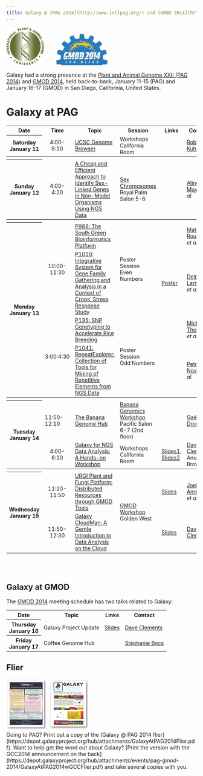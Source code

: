 ```yaml
---
title: Galaxy @ [PAG 2014](http://www.intlpag.org/) and [GMOD 2014](http://gmod.org/wiki/Jan_2014_GMOD_Meeting)
---
```

<div class='center'><a href='http://www.intlpag.org/'><img src="/src/images/logos/PAGLogo300.png" alt="Galaxy @ Plant and Animal Genome (PAG 2014)" height="100" /></a>  &nbsp;&nbsp;&nbsp;&nbsp;&nbsp; <a href='http://gmod.org/wiki/Jan_2014_GMOD_Meeting'><img src="/src/images/logos/GMOD2014.png" alt="2014 GMOD Meeting" height="90" /></a> 
</div>



Galaxy had a strong presence at the [Plant and Animal Genome XXII (PAG 2014)](http://www.intlpag.org/) and [GMOD 2014](http://gmod.org/wiki/Jan_2014_GMOD_Meeting), held back-to-back, January 11-15 (PAG) and January 16-17 (GMOD) in San Diego, California, United States.

# Galaxy at PAG

<table>
  <tr class="th" >
    <th> Date </th>
    <th> Time </th>
    <th> Topic </th>
    <th> Session </th>
    <th> Links </th>
    <th> Contact </th>
  </tr>
  <tr>
    <th> Saturday<br />January 11 </th>
    <td style=" text-align: center;"> 4:00-6:10 </td>
    <td> <a href='http://pag14.mapyourshow.com/5_0/sessions/sessiondetails.cfm?ScheduledSessionID=18AECD'>UCSC Genome Browser</a> </td>
    <td> Workshops <div class='indent'>California Room</div> </td>
    <td> </td>
    <td> <a href='http://www.soe.ucsc.edu/people/kuhn'>Robert Kuhn</a> </td>
  </tr>
  <tr>
    <th colspan=6> </th>
  </tr>
  <tr>
    <th> Sunday<br />January 12 </th>
    <td style=" text-align: center;"> 4:00-4:20 </td>
    <td> <a href='http://pag14.mapyourshow.com/5_0/sessions/sessiondetails.cfm?ScheduledSessionID=18A8CB'>A Cheap and Efficient Approach to Identify Sex-Linked Genes in Non-Model Organisms Using NGS Data</a> </td>
    <td> <a href='http://pag14.mapyourshow.com/5_0/sessions/sessiondetails.cfm?ScheduledSessionID=18A8CB'>Sex Chromosomes</a><div class='indent'>Royal Palm Salon 5-6</div> </td>
    <td> </td>
    <td> <a href='http://lbbe.univ-lyon1.fr/-Muyle-Aline-.html'>Aline Muyle</a>, <em>et al.</em> </td>
  </tr>
  <tr>
    <th colspan=6> </th>
  </tr>
  <tr>
    <th rowspan=4> Monday<br />January 13 </th>
    <td rowspan=2 style=" text-align: center;"> 10:00-11:30 </td>
    <td> <a href='http://pag14.mapyourshow.com/5_0/sessions/sessiondetails.cfm?ScheduledSessionID=18AACECC'>P988: The South Green Bioinformatics Platform</a> </td>
    <td rowspan=2> Poster Session<br />Even Numbers </td>
    <td> </td>
    <td rowspan=1> <a href='http://www.southgreen.fr/content/mathieu-rouard'>Mathieu Rouard</a>, <em>et al.</em> </td>
  </tr>
  <tr>
    <td> <a href='http://pag14.mapyourshow.com/5_0/sessions/sessiondetails.cfm?ScheduledSessionID=1DA9CA'>P1050: Integrative System for Gene Family Gathering and Analysis in a Context of Crops’ Stress Response Study</a> </td>
    <td> <a href='https://depot.galaxyproject.org/hub/attachments/documents/posters/2014PAGIntegrativeSystem.pdf'>Poster</a> </td>
    <td rowspan=1> <a href='http://www.southgreen.fr/content/delphine-larivi%C3%A8re'>Delphine Larivière</a>, <em>et al.</em> </td>
  </tr>
  <tr>
    <td rowspan=2 style=" text-align: center;"> 3:00:4:30 </td>
    <td> <a href='http://pag14.mapyourshow.com/5_0/sessions/sessiondetails.cfm?ScheduledSessionID=1DAFCA'>P135: SNP Genotyping to Accelerate Rice Breeding</a> </td>
    <td rowspan=2> Poster Session<br />Odd Numbers </td>
    <td> </td>
    <td> <a href='http://irri.org/about-us/our-people/experts/michael-thomson'>Michael Thomson</a>, <em>et al.</em> </td>
  </tr>
  <tr>
    <td> <a href='http://pag14.mapyourshow.com/5_0/sessions/sessiondetails.cfm?ScheduledSessionID=1AA0CA'>P1041: RepeatExplorer: Collection of Tools for Mining of Repetitive Elements from NGS Data</a> </td>
    <td> </td>
    <td> <a href='https://pag.confex.com/pag/xxii/webprogram/Person25389.html'>Petr Novak</a>, <em>et al.</em> </td>
  </tr>
  <tr>
    <th colspan=6> </th>
  </tr>
  <tr>
    <th rowspan=2> Tuesday<br />January 14 </th>
    <td> 11:50-12:10 </td>
    <td> <a href='http://app.core-apps.com/pag_2014/abstract/f89d2edeb332c3eef07c74f965839d16'>The Banana Genome Hub</a> </td>
    <td> <a href='http://pag14.mapyourshow.com/5_0/sessions/sessiondetails.cfm?ScheduledSessionID=18AC'>Banana Genomics Workshop</a><div class='indent'>Pacific Salon 6-7 (2nd floor)</div> </td>
    <td> </td>
    <td> <a href="mailto:gaetan DOT droc AT cirad DOT fr">Gaëtan Droc</a> </td>
  </tr>
  <tr>
    <td style=" text-align: center;"> 4:00-6:10 </td>
    <td> <a href='http://pag14.mapyourshow.com/5_0/sessions/sessiondetails.cfm?ScheduledSessionID=18AEC6'>Galaxy for NGS Data Analysis: A Hands-on Workshop</a> </td>
    <td> Workshops<div class='indent'>California Room</div> </td>
    <td> <a href='https://depot.galaxyproject.org/hub/attachments/documents/presentations/2014PAGNGSAnalysisWorkshop.pdf'>Slides1</a>, <a href='https://depot.galaxyproject.org/hub/attachments/documents/presentations/2014PAGRunningALocalGalaxy.pdf'>Slides2</a> </td>
    <td> <a href='/src/people/dave-clements/index.md'>Dave Clements</a>, Anushka Brownley </td>
  </tr>
  <tr>
    <th colspan=6> </th>
  </tr>
  <tr>
    <th rowspan=2> Wednesday<br />January 15 </th>
    <td style=" text-align: center;"> 11:10-11:50 </td>
    <td> <a href='https://urgi.versailles.inra.fr/About-us/Publications/URGI-plant-and-fungi-platform-distributed-resources-through-GMOD-tools'>URGI Plant and Fungi Platform: Distributed Resources through GMOD Tools</a> </td>
    <td rowspan=2 style=" text-align: left;"> <a href='http://pag14.mapyourshow.com/5_0/sessions/sessiondetails.cfm?ScheduledSessionID=1FAC'>GMOD Workshop</a><div class='indent'>Golden West</div> </td>
    <td> <a href='https://depot.galaxyproject.org/hub/attachments/documents/presentations/2014PAGURGI.pdf'>Slides</a> </td>
    <td> <a href='https://urgi.versailles.inra.fr/About-us/Team/Genome-analysis/Joelle-Amselem'>Joelle Amselem</a>, <em>et al.</em> </td>
  </tr>
  <tr>
    <td style=" text-align: center;"> 11:50-12:30 </td>
    <td> <a href='http://pag14.mapyourshow.com/5_0/sessions/sessiondetails.cfm?ScheduledSessionID=1FAC'>Galaxy CloudMan: A Gentle Introduction to Data Analysis on the Cloud</a> </td>
    <td> <a href='https://depot.galaxyproject.org/hub/attachments/documents/presentations/2014PAGCloudManTalk.pdf'>Slides</a> </td>
    <td> <a href='/src/people/dave-clements/index.md'>Dave Clements</a> </td>
  </tr>
</table>

<br /><br />


## Galaxy at GMOD

The [GMOD 2014](http://gmod.org/wiki/Jan_2014_GMOD_Meeting) meeting schedule has two talks related to Galaxy:

<table>
  <tr class="th" >
    <th> Date </th>
    <th> Topic </th>
    <th> Links </th>
    <th> Contact </th>
  </tr>
  <tr>
    <th> Thursday<br />January 16 </th>
    <td> Galaxy Project Update </td>
    <td> <a href='https://depot.galaxyproject.org/hub/attachments/documents/presentations/2014GMODGalaxyUpdae.pdf'>Slides</a> </td>
    <td> <a href='/src/people/dave-clements/index.md'>Dave Clements</a> </td>
  </tr>
  <tr>
    <th> Friday<br />January 17 </th>
    <td> Coffee Genome Hub </td>
    <td> </td>
    <td> <a href='http://www.southgreen.fr/node/2708'>Stéphanie Bocs</a> </td>
  </tr>
</table>


## Flier

<div class='left'>
<a href='https://depot.galaxyproject.org/hub/attachments/events/pag-gmod-2014/GalaxyAtPAG2014Flier.pdf'><img src="/src/events/pag-gmod-2014/GalaxyAtPAG_GMOD_2014Thumb.png" alt="Galaxy Related Events @ PAG & GMOD 2014" height="137" /></a> 
<a href='https://depot.galaxyproject.org/hub/attachments/events/pag-gmod-2014/GalaxyAtPAG2014wGCCFlier.pdf'><img src="/src/events/gcc2014/promotion/GCC2014FlierThumb.png" alt="Galaxy @ PAG; on one side GCC announcement on the other" /></a></div>
Going to PAG?  Print out a copy of the [Galaxy @ PAG 2014 flier](https://depot.galaxyproject.org/hub/attachments/GalaxyAtPAG2014Flier.pdf).  Want to help get the word out about Galaxy?  [Print the version with the GCC2014 announcement on the back](https://depot.galaxyproject.org/hub/attachments/events/pag-gmod-2014/GalaxyAtPAG2014wGCCFlier.pdf) and take several copies with you.
